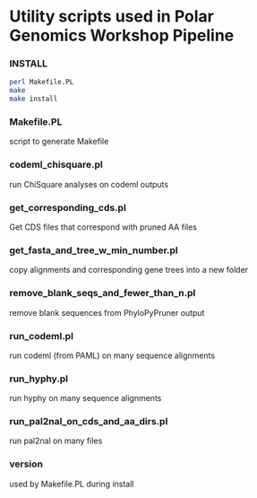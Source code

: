 # Utility scripts used in Polar Genomics Workshop Pipeline

### INSTALL

```bash
perl Makefile.PL
make
make install
```

### Makefile.PL

script to generate Makefile

### codeml_chisquare.pl

run ChiSquare analyses on codeml outputs

### get_corresponding_cds.pl

Get CDS files that correspond with pruned AA files

### get_fasta_and_tree_w_min_number.pl

copy alignments and corresponding gene trees into a new folder

### remove_blank_seqs_and_fewer_than_n.pl

remove blank sequences from PhyloPyPruner output

### run_codeml.pl

run codeml (from PAML) on many sequence alignments

### run_hyphy.pl

run hyphy on many sequence alignments

### run_pal2nal_on_cds_and_aa_dirs.pl

run pal2nal on many files

### version

used by Makefile.PL during install
